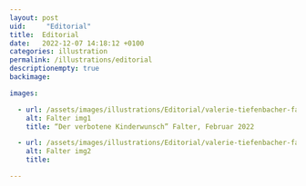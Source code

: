 ```yaml
---
layout: post
uid:     "Editorial"
title:  Editorial
date:   2022-12-07 14:18:12 +0100
categories: illustration
permalink: /illustrations/editorial
descriptionempty: true
backimage:

images:

  - url: /assets/images/illustrations/Editorial/valerie-tiefenbacher-falter-gefroreneeier5.jpg
    alt: Falter img1
    title: “Der verbotene Kinderwunsch” Falter, Februar 2022

  - url: /assets/images/illustrations/Editorial/valerie-tiefenbacher-falter-gefroreneeier6.jpg
    alt: Falter img2
    title:

---
```

